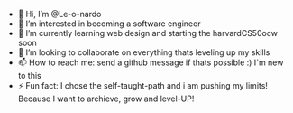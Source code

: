 - 👋 Hi, I’m @Le-o-nardo
- 👀 I’m interested in becoming a software engineer
- 🌱 I’m currently learning web design and starting the harvardCS50ocw soon
- 💞️ I’m looking to collaborate on everything thats leveling up my skills
- 📫 How to reach me: send a github message if thats possible :) I´m new to this
- ⚡ Fun fact: I chose the self-taught-path and i am pushing my limits! Because I want to archieve, grow and level-UP!

<!---
Le-o-nardo/Le-o-nardo is a ✨ special ✨ repository because its `README.md` (this file) appears on your GitHub profile.
You can click the Preview link to take a look at your changes.
--->
